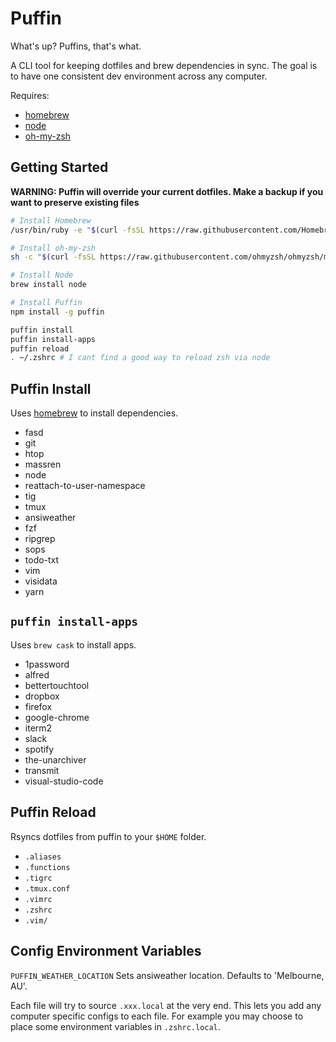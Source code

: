 # Puffin

What's up? Puffins, that's what.

A CLI tool for keeping dotfiles and brew dependencies in sync. The goal is to have one consistent dev environment across any computer.

Requires:
* [homebrew]
* [node]
* [oh-my-zsh]


## Getting Started

**WARNING: Puffin will override your current dotfiles. Make a backup if you want to preserve existing files**

```sh
# Install Homebrew
/usr/bin/ruby -e "$(curl -fsSL https://raw.githubusercontent.com/Homebrew/install/master/install)"

# Install oh-my-zsh
sh -c "$(curl -fsSL https://raw.githubusercontent.com/ohmyzsh/ohmyzsh/master/tools/install.sh)"

# Install Node
brew install node

# Install Puffin
npm install -g puffin

puffin install
puffin install-apps
puffin reload
. ~/.zshrc # I cant find a good way to reload zsh via node
```

## Puffin Install
Uses [homebrew] to install dependencies.

* fasd
* git
* htop
* massren
* node
* reattach-to-user-namespace
* tig
* tmux
* ansiweather
* fzf
* ripgrep
* sops
* todo-txt
* vim
* visidata
* yarn

## `puffin install-apps`
Uses `brew cask` to install apps.

* 1password
* alfred
* bettertouchtool
* dropbox
* firefox
* google-chrome
* iterm2
* slack
* spotify
* the-unarchiver
* transmit
* visual-studio-code

## Puffin Reload
Rsyncs dotfiles from puffin to your `$HOME` folder.

* `.aliases`
* `.functions`
* `.tigrc`
* `.tmux.conf`
* `.vimrc`
* `.zshrc`
* `.vim/`

## Config Environment Variables
`PUFFIN_WEATHER_LOCATION` Sets ansiweather location. Defaults to 'Melbourne, AU'.

Each file will try to source `.xxx.local` at the very end. This lets you add any computer specific configs to each file.
For example you may choose to place some environment variables in `.zshrc.local`.


[homebrew]: http://brew.sh/
[tig]: https://github.com/jonas/tig
[node]: https://nodejs.org/
[oh-my-zsh]: https://github.com/robbyrussell/oh-my-zsh
